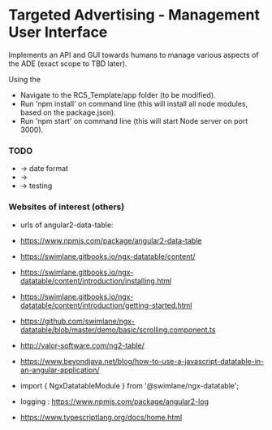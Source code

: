 # Targeted Advertising - Management User Interface
Implements an API and GUI towards humans to manage various aspects of the ADE (exact scope to TBD later).

Using the
- Navigate to the RC5_Template/app folder (to be modified).
- Run 'npm install' on command line (this will install all node modules, based on the package.json).
- Run 'npm start' on command line (this will start Node server on port 3000).

### TODO
* -> date format
* ->
* -> testing

### Websites of interest (others)
* urls of angular2-data-table:
* https://www.npmjs.com/package/angular2-data-table
* https://swimlane.gitbooks.io/ngx-datatable/content/
* https://swimlane.gitbooks.io/ngx-datatable/content/introduction/installing.html
* https://swimlane.gitbooks.io/ngx-datatable/content/introduction/getting-started.html
* https://github.com/swimlane/ngx-datatable/blob/master/demo/basic/scrolling.component.ts
* http://valor-software.com/ng2-table/
* https://www.beyondjava.net/blog/how-to-use-a-javascript-datatable-in-an-angular-application/
* import { NgxDatatableModule } from '@swimlane/ngx-datatable';

* logging : https://www.npmjs.com/package/angular2-log
* https://www.typescriptlang.org/docs/home.html
